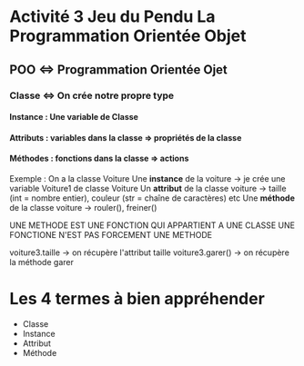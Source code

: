 # Activité 3 Jeu du Pendu La Programmation Orientée Objet

## POO <=> Programmation Orientée Ojet

### Classe <=> On crée notre propre type

#### Instance : Une variable de Classe

#### Attributs : variables dans la classe => propriétés de la classe

#### Méthodes : fonctions dans la classe => actions

Exemple :
On a la classe Voiture
Une __instance__ de la voiture -> je crée une variable Voiture1 de classe Voiture
Un __attribut__ de la classe voiture -> taille (int = nombre entier), couleur (str = chaîne de caractères) etc
Une __méthode__ de la classe voiture -> rouler(), freiner()

UNE METHODE EST UNE FONCTION QUI APPARTIENT A UNE CLASSE
UNE FONCTIONE N'EST PAS FORCEMENT UNE METHODE

voiture3.taille -> on récupère l'attribut taille
voiture3.garer() -> on récupère la méthode garer


# Les 4 termes à bien appréhender
* Classe
* Instance
* Attribut
* Méthode